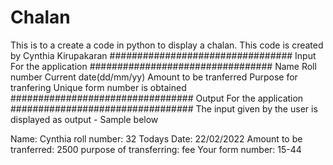 # Chalan
This is to a create a code in python to display a chalan.
This code is created by Cynthia Kirupakaran
#################################
Input For the application
#################################
Name
Roll number
Current date(dd/mm/yy)
Amount to be tranferred
Purpose for tranfering
Unique form number is obtained
#################################
Output For the application
#################################
The input given by the user is displayed as output - Sample below 

Name: Cynthia
roll number: 32
Todays Date: 22/02/2022
Amount to be tranferred: 2500
purpose of transferring: fee
Your form number: 15-44

